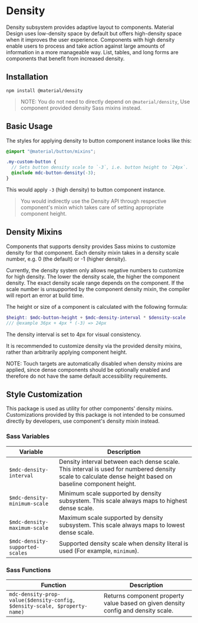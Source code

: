 <!--docs:
title: "Density"
layout: detail
section: components
excerpt: "Density subsystem provides adaptive layout to components."
path: /catalog/density/
-->

# Density

Density subsystem provides adaptive layout to components. Material Design uses low-density space by default but offers high-density space when it improves the user experience. Components with high density enable users to process and take action against large amounts of information in a more manageable way. List, tables, and long forms are components that benefit from increased density.

## Installation

```
npm install @material/density
```

> NOTE: You do not need to directly depend on `@material/density`, Use component provided density Sass mixins instead.

## Basic Usage

The styles for applying density to button component instance looks like this:

```scss
@import "@material/button/mixins";

.my-custom-button {
  // Sets button density scale to `-3`, i.e. button height to `24px`.
  @include mdc-button-density(-3);
}
```

This would apply `-3` (high density) to button component instance.

> You would indirectly use the Density API through respective component's mixin which takes care of setting appropriate
> component height.

## Density Mixins

Components that supports density provides Sass mixins to customize density for that component. Each density mixin takes in a density scale number, e.g. 0 (the default) or -1 (higher density).

Currently, the density system only allows negative numbers to customize for high density. The lower the density scale, the higher the component density. The exact density scale range depends on the component. If the scale number is unsupported by the component density mixin, the compiler will report an error at build time.

The height or size of a component is calculated with the following formula:

```scss
$height: $mdc-button-height + $mdc-density-interval * $density-scale
/// @example 36px + 4px * (-3) => 24px
```

The density interval is set to 4px for visual consistency.

It is recommended to customize density via the provided density mixins, rather than arbitrarily applying component height.

NOTE: Touch targets are automatically disabled when density mixins are applied, since dense components should be optionally enabled and therefore do not have the same default accessibility requirements.

## Style Customization

This package is used as utility for other components' density mixins. Customizations provided by this package is not intended to
be consumed directly by developers, use component's density mixin instead.

### Sass Variables

Variable | Description
--- | ---
`$mdc-density-interval` | Density interval between each dense scale. This interval is used for numbered density scale to calculate dense height based on baseline component height.
`$mdc-density-minimum-scale` | Minimum scale supported by density subsystem. This scale always maps to highest dense scale.
`$mdc-density-maximum-scale` | Maximum scale supported by density subsystem. This scale always maps to lowest dense scale.
`$mdc-density-supported-scales` | Supported density scale when density literal is used (For example, `minimum`).

### Sass Functions

Function | Description
--- | ---
`mdc-density-prop-value($density-config, $density-scale, $property-name)` | Returns component property value based on given density config and density scale.
